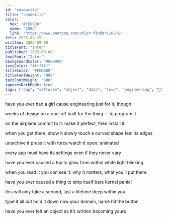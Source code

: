 ```yaml
---
id: "readwrite"
title: "readwrite"
color:
  hex: "#FEDB00"
  name: "108C"
  link: "https://www.pantone.com/color-finder/108-C"
felt: 2025-08-29
written: 2025-09-08
titleFont: "Inter"
published: 2025-09-09
textFont: "Inter"
backgroundColor: "#000000"
textColor: "#ffffff"
titleColor: "#FEDB00"
titleFontWeight: "900"
textFontWeight: "600"
ignoresDarkMode: true
tags: ["app", "software", "object", "data", "love", "engineering", "💛", "tech", "touch", "airplanes", "white", "lights"]
---
```


have you ever
had a girl cause
engineering
just for it, though

weeks of design
on a one-off
built for the thing —
to program it

on the airplane
commit to it:
make it perfect,
then install it

when you get there,
show it slowly
touch a curved shape
feel its edges

unarchive it
press it with force
watch it open,
animated

every app must
have its settings
even if they
never vary

have you ever
caused a toy to
glow from within
white light blinking

when you read it
you can see it:
why it matters,
what you’ll put there

have you ever
caused a thing to
strip itself bare
kernel panic!

this will only
take a second,
last a lifetime
deep within you

type it all out
hold it down now
your domain, name
hit the button

have you ever
felt an object
as it’s written
becoming yours